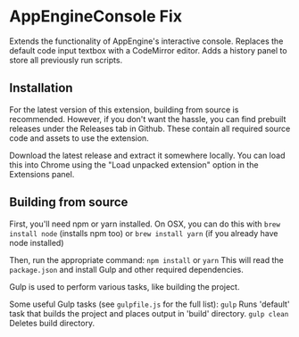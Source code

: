 # AppEngineConsole Fix
Extends the functionality of AppEngine's interactive console.
Replaces the default code input textbox with a CodeMirror editor.
Adds a history panel to store all previously run scripts.

## Installation
For the latest version of this extension, building from source is recommended.
However, if you don't want the hassle, you can find prebuilt releases under the Releases tab in Github. These contain all required source code and assets to use the extension.

Download the latest release and extract it somewhere locally.
You can load this into Chrome using the "Load unpacked extension" option in the Extensions panel.

## Building from source
First, you'll need npm or yarn installed. 
On OSX, you can do this with ```brew install node``` (installs npm too) or ```brew install yarn``` (if you already have node installed)

Then, run the appropriate command: ```npm install``` or ```yarn```
This will read the ```package.json``` and install Gulp and other required dependencies.

Gulp is used to perform various tasks, like building the project.

Some useful Gulp tasks (see ```gulpfile.js``` for the full list):
```gulp```
Runs 'default' task that builds the project and places output in 'build'
directory.
```gulp clean```
Deletes build directory.